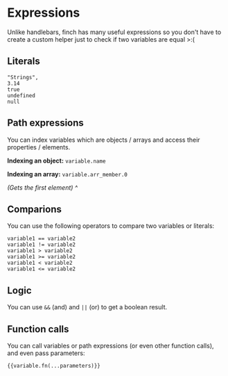 
# Expressions

Unlike handlebars, finch has many useful expressions so you don't have to create a custom helper just to check if two variables are equal >:(

## Literals

```
"Strings",
3.14 
true
undefined
null
```

## Path expressions

You can index variables which are objects / arrays and access their properties / elements.

**Indexing an object:**
`variable.name`

**Indexing an array:**
`variable.arr_member.0`

*(Gets the first element) ^*

## Comparions

You can use the following operators to compare two variables or literals:

```
variable1 == variable2
variable1 != variable2
variable1 > variable2
variable1 >= variable2
variable1 < variable2
variable1 <= variable2
```

## Logic

You can use `&&` (and) and `||` (or) to get a boolean result.

## Function calls

You can call variables or path expressions (or even other function calls), and even pass parameters:

```
{{variable.fn(...parameters)}}
```
